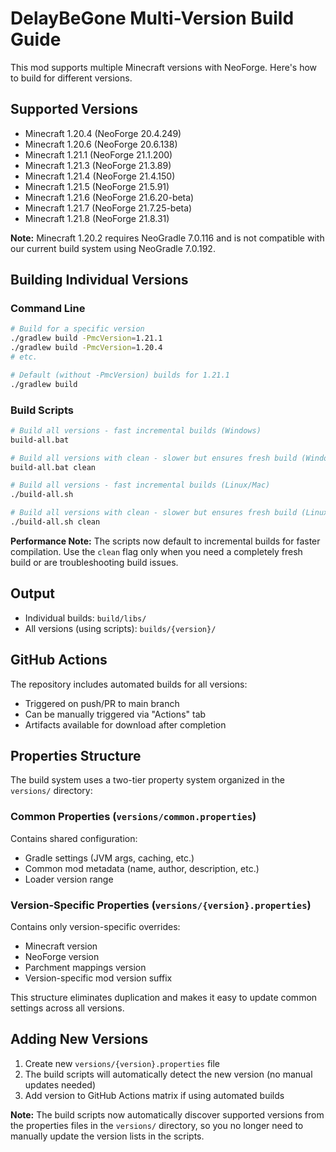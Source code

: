 # DelayBeGone Multi-Version Build Guide

This mod supports multiple Minecraft versions with NeoForge. Here's how to build for different versions.

## Supported Versions

- Minecraft 1.20.4 (NeoForge 20.4.249)
- Minecraft 1.20.6 (NeoForge 20.6.138)
- Minecraft 1.21.1 (NeoForge 21.1.200)
- Minecraft 1.21.3 (NeoForge 21.3.89)
- Minecraft 1.21.4 (NeoForge 21.4.150)
- Minecraft 1.21.5 (NeoForge 21.5.91)
- Minecraft 1.21.6 (NeoForge 21.6.20-beta)
- Minecraft 1.21.7 (NeoForge 21.7.25-beta)
- Minecraft 1.21.8 (NeoForge 21.8.31)

**Note:** Minecraft 1.20.2 requires NeoGradle 7.0.116 and is not compatible with our current build system using NeoGradle 7.0.192.

## Building Individual Versions

### Command Line
```bash
# Build for a specific version
./gradlew build -PmcVersion=1.21.1
./gradlew build -PmcVersion=1.20.4
# etc.

# Default (without -PmcVersion) builds for 1.21.1
./gradlew build
```

### Build Scripts
```bash
# Build all versions - fast incremental builds (Windows)
build-all.bat

# Build all versions with clean - slower but ensures fresh build (Windows)
build-all.bat clean

# Build all versions - fast incremental builds (Linux/Mac)
./build-all.sh

# Build all versions with clean - slower but ensures fresh build (Linux/Mac)
./build-all.sh clean
```

**Performance Note:** The scripts now default to incremental builds for faster compilation. Use the `clean` flag only when you need a completely fresh build or are troubleshooting build issues.

## Output
- Individual builds: `build/libs/`
- All versions (using scripts): `builds/{version}/`

## GitHub Actions
The repository includes automated builds for all versions:
- Triggered on push/PR to main branch
- Can be manually triggered via "Actions" tab
- Artifacts available for download after completion

## Properties Structure
The build system uses a two-tier property system organized in the `versions/` directory:

### Common Properties (`versions/common.properties`)
Contains shared configuration:
- Gradle settings (JVM args, caching, etc.)
- Common mod metadata (name, author, description, etc.)
- Loader version range

### Version-Specific Properties (`versions/{version}.properties`)
Contains only version-specific overrides:
- Minecraft version
- NeoForge version  
- Parchment mappings version
- Version-specific mod version suffix

This structure eliminates duplication and makes it easy to update common settings across all versions.

## Adding New Versions
1. Create new `versions/{version}.properties` file
2. The build scripts will automatically detect the new version (no manual updates needed)
3. Add version to GitHub Actions matrix if using automated builds

**Note:** The build scripts now automatically discover supported versions from the properties files in the `versions/` directory, so you no longer need to manually update the version lists in the scripts.